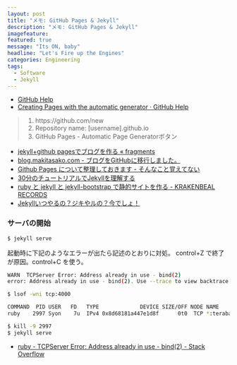 ```yaml
---
layout: post
title: "メモ: GitHub Pages & Jekyll"
description: "メモ: GitHub Pages & Jekyll"
imagefeature:
featured: true
message: "Its ON, baby"
headline: "Let's Fire up the Engines"
categories: Engineering
tags:
  - Software
  - Jekyll
---
```


<ul>
  <li><a href="https://help.github.com/categories/20/articles" target="_blank">GitHub Help</a></li>
  <li><a href="https://help.github.com/articles/creating-pages-with-the-automatic-generator" target="_blank">Creating Pages with the automatic generator · GitHub Help</a></li>
</ul>

<blockquote>
<ol>
  <li>https://github.com/new</li>
  <li>Repository name: [username].github.io</li>
  <li>GitHub Pages - Automatic Page Generatorボタン</li>
</ol>
</blockquote>

<ul>
  <li><a href="http://web.sfc.keio.ac.jp/~t10078si/wpx/?p=862" target="_blank">jekyll+github pagesでブログを作る « fragments</a></li>
  <li><a href="http://blog.makitasako.com/entry/2013-04-13-makingmyblog.html" target="_blank">blog.makitasako.com - ブログをGitHubに移行しました。</a></li>
  <li><a href="http://blog.eiel.info/blog/2013/02/17/github-pages/" target="_blank">Github Pages について整理しておきます - そんなこと覚えてない</a></li>
  <li><a href="http://melborne.github.io/2012/05/13/first-step-of-jekyll/" target="_blank">30分のチュートリアルでJekyllを理解する</a></li>
  <li><a href="http://krakenbeal.blogspot.jp/2012/05/ruby-jekyll-jekyll-bootstrap.html" target="_blank">ruby と jekyll と jekyll-bootstrap で静的サイトを作る - KRAKENBEAL RECORDS</a></li>
  <li><a href="http://melborne.github.io/2013/05/20/now-the-time-to-start-jekyll/" target="_blank">Jekyllいつやるの？ジキやルの？今でしょ！</a></li>
</ul>

### サーバの開始

```bash
$ jekyll serve
```

起動時に下記のようなエラーが出たら記述のとおりに対処。
control+Z で終了が原因。control+C を使う。

```bash
WARN  TCPServer Error: Address already in use - bind(2)
error: Address already in use - bind(2). Use --trace to view backtrace

$ lsof -wni tcp:4000

COMMAND  PID USER   FD   TYPE             DEVICE SIZE/OFF NODE NAME
ruby    2997 Syon    7u  IPv4 0x8d68181a447e1d8f      0t0  TCP *:terabase (LISTEN)

$ kill -9 2997
$ jekyll serve
```

<ul>
  <li><a href="http://stackoverflow.com/questions/10261477/tcpserver-error-address-already-in-use-bind2">ruby - TCPServer Error: Address already in use - bind(2) - Stack Overflow</a></li>
</ul>
